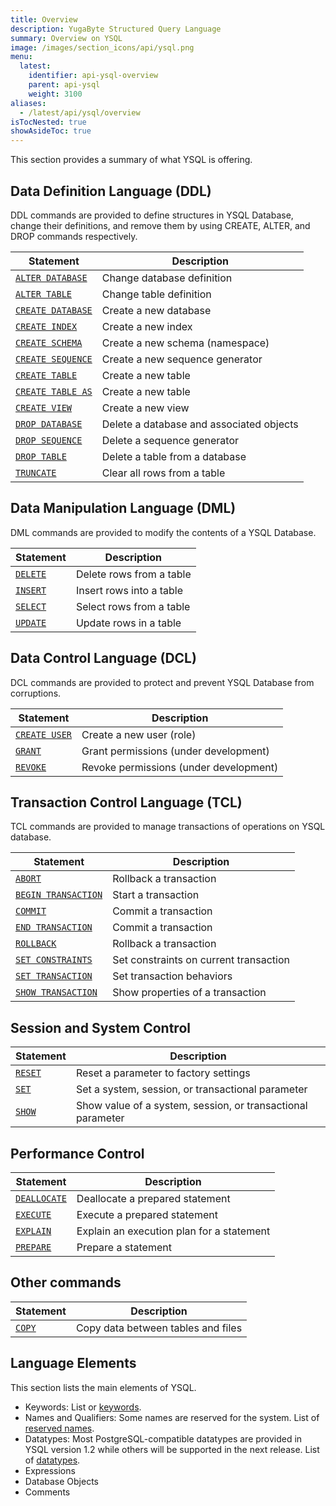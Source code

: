 ```yaml
---
title: Overview
description: YugaByte Structured Query Language
summary: Overview on YSQL
image: /images/section_icons/api/ysql.png
menu:
  latest:
    identifier: api-ysql-overview
    parent: api-ysql
    weight: 3100
aliases:
  - /latest/api/ysql/overview
isTocNested: true
showAsideToc: true
---
```


This section provides a summary of what YSQL is offering.

## Data Definition Language (DDL)
DDL commands are provided to define structures in YSQL Database, change their definitions, and remove them by using CREATE, ALTER, and DROP commands respectively.

| Statement | Description |
|-----------|-------------|
| [`ALTER DATABASE`](ddl_alter_db) | Change database definition |
| [`ALTER TABLE`](ddl_alter_table) | Change table definition |
| [`CREATE DATABASE`](ddl_create_database) | Create a new database |
| [`CREATE INDEX`](ddl_create_index) | Create a new index |
| [`CREATE SCHEMA`](ddl_create_schema) | Create a new schema (namespace) |
| [`CREATE SEQUENCE`](ddl_create_sequence) | Create a new sequence generator |
| [`CREATE TABLE`](ddl_create_table) | Create a new table |
| [`CREATE TABLE AS`](ddl_create_table_as) | Create a new table |
| [`CREATE VIEW`](ddl_create_view) | Create a new view |
| [`DROP DATABASE`](ddl_drop_database) | Delete a database and associated objects |
| [`DROP SEQUENCE`](ddl_drop_sequence) | Delete a sequence generator |
| [`DROP TABLE`](ddl_drop_table) | Delete a table from a database |
| [`TRUNCATE`](ddl_truncate) | Clear all rows from a table |

## Data Manipulation Language (DML)
DML commands are provided to modify the contents of a YSQL Database.

| Statement | Description |
|-----------|-------------|
| [`DELETE`](dml_delete) | Delete rows from a table |
| [`INSERT`](dml_insert) | Insert rows into a table |
| [`SELECT`](dml_select) | Select rows from a table |
| [`UPDATE`](dml_update) | Update rows in a table |

## Data Control Language (DCL)
DCL commands are provided to protect and prevent YSQL Database from corruptions.

| Statement | Description |
|-----------|-------------|
| [`CREATE USER`](dcl_create_user) | Create a new user (role) |
| [`GRANT`](dcl_grant) | Grant permissions (under development) |
| [`REVOKE`](dcl_revoke) | Revoke permissions (under development) |

## Transaction Control Language (TCL)
TCL commands are provided to manage transactions of operations on YSQL database.

| Statement | Description |
|-----------|-------------|
| [`ABORT`](txn_abort) | Rollback a transaction |
| [`BEGIN TRANSACTION`](txn_begin) | Start a transaction |
| [`COMMIT`](txn_commit) | Commit a transaction |
| [`END TRANSACTION`](txn_end) | Commit a transaction |
| [`ROLLBACK`](txn_rollback) | Rollback a transaction |
| [`SET CONSTRAINTS`](txn_set_constraints) | Set constraints on current transaction|
| [`SET TRANSACTION`](txn_set) | Set transaction behaviors |
| [`SHOW TRANSACTION`](txn_show) | Show properties of a transaction |

## Session and System Control

| Statement | Description |
|-----------|-------------|
| [`RESET`](cmd_reset) | Reset a parameter to factory settings |
| [`SET`](cmd_set) | Set a system, session, or transactional parameter |
| [`SHOW`](cmd_show) | Show value of a system, session, or transactional parameter |

## Performance Control

| Statement | Description |
|-----------|-------------|
| [`DEALLOCATE`](perf_deallocate) | Deallocate a prepared statement |
| [`EXECUTE`](perf_execute) | Execute a prepared statement |
| [`EXPLAIN`](perf_explain) | Explain an execution plan for a statement |
| [`PREPARE`](perf_prepare) | Prepare a statement |

## Other commands
| Statement | Description |
|-----------|-------------|
| [`COPY`](cmd_copy) | Copy data between tables and files |

## Language Elements
This section lists the main elements of YSQL.

- Keywords: List or [keywords](keywords).
- Names and Qualifiers: Some names are reserved for the system. List of [reserved names](reserved_names).
- Datatypes: Most PostgreSQL-compatible datatypes are provided in YSQL version 1.2 while others will be supported in the next release. List of [datatypes](datatypes).
- Expressions
- Database Objects
- Comments
